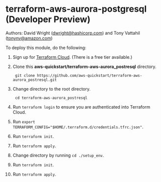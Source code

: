 # terraform-aws-aurora-postgresql (Developer Preview)
Authors: David Wright (dwright@hashicorp.com) and Tony Vattahil (tonynv@amazon.com)

To deploy this module, do the following:
1. Sign up for [Terraform Cloud](https://app.terraform.io/signup/account). (There is a free tier available.)
2. Clone this **aws-quickstart/terraform-aws-aurora_postresql** directory.

        git clone https://github.com/aws-quickstart/terraform-aws-aurora_postresql.git

3. Change directory to the root directory.

        cd terraform-aws-aurora_postresql

4. Run `terraform login` to ensure you are authenticated into Terraform Cloud.
5. Run `export TERRAFORM_CONFIG="$HOME/.terraform.d/credentials.tfrc.json"`.
6. Run `terraform init`.
7. Run `terraform apply`.
8. Change directory by running `cd ./setup_env`.
9. Run `terraform init`.
10. Run `terraform apply`.
